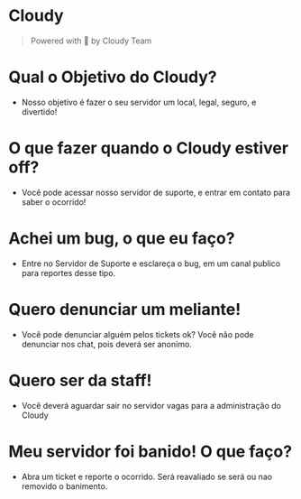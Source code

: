 # Cloudy
> Powered with 💙 by Cloudy Team

# Qual o Objetivo do Cloudy?
- Nosso objetivo é fazer o seu servidor um local, legal, seguro, e divertido!

# O que fazer quando o Cloudy estiver off?
- Você pode acessar nosso servidor de suporte, e entrar em contato para saber o ocorrido!

# Achei um bug, o que eu faço?
- Entre no Servidor de Suporte e esclareça o bug, em um canal publico para reportes desse tipo.

# Quero denunciar um meliante!
- Você pode denunciar alguém pelos tickets ok? Você não pode denunciar nos chat, pois deverá ser anonimo.

# Quero ser da staff!
- Você deverá aguardar sair no servidor vagas para a administração do Cloudy

# Meu servidor foi banido! O que faço?
- Abra um ticket e reporte o ocorrido. Será reavaliado se será ou nao removido o banimento.
